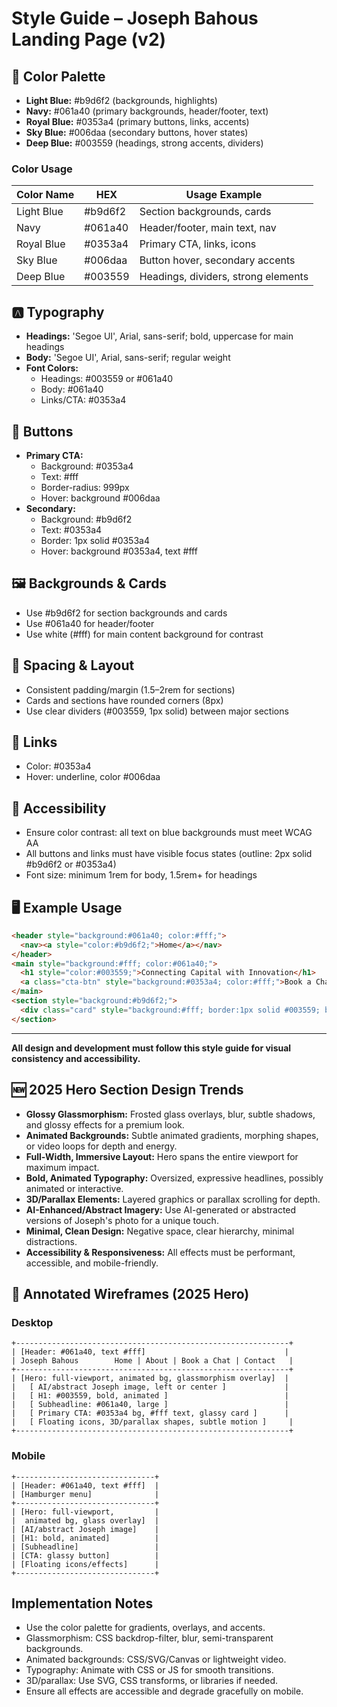 # Style Guide – Joseph Bahous Landing Page (v2)

## 🎨 Color Palette
- **Light Blue:** #b9d6f2 (backgrounds, highlights)
- **Navy:** #061a40 (primary backgrounds, header/footer, text)
- **Royal Blue:** #0353a4 (primary buttons, links, accents)
- **Sky Blue:** #006daa (secondary buttons, hover states)
- **Deep Blue:** #003559 (headings, strong accents, dividers)

### Color Usage
| Color Name   | HEX      | Usage Example                        |
|-------------|----------|--------------------------------------|
| Light Blue  | #b9d6f2  | Section backgrounds, cards           |
| Navy        | #061a40  | Header/footer, main text, nav        |
| Royal Blue  | #0353a4  | Primary CTA, links, icons            |
| Sky Blue    | #006daa  | Button hover, secondary accents      |
| Deep Blue   | #003559  | Headings, dividers, strong elements  |

## 🅰️ Typography
- **Headings:** 'Segoe UI', Arial, sans-serif; bold, uppercase for main headings
- **Body:** 'Segoe UI', Arial, sans-serif; regular weight
- **Font Colors:**
  - Headings: #003559 or #061a40
  - Body: #061a40
  - Links/CTA: #0353a4

## 🔘 Buttons
- **Primary CTA:**
  - Background: #0353a4
  - Text: #fff
  - Border-radius: 999px
  - Hover: background #006daa
- **Secondary:**
  - Background: #b9d6f2
  - Text: #0353a4
  - Border: 1px solid #0353a4
  - Hover: background #0353a4, text #fff

## 🖼️ Backgrounds & Cards
- Use #b9d6f2 for section backgrounds and cards
- Use #061a40 for header/footer
- Use white (#fff) for main content background for contrast

## 📏 Spacing & Layout
- Consistent padding/margin (1.5–2rem for sections)
- Cards and sections have rounded corners (8px)
- Use clear dividers (#003559, 1px solid) between major sections

## 🔗 Links
- Color: #0353a4
- Hover: underline, color #006daa

## 🦾 Accessibility
- Ensure color contrast: all text on blue backgrounds must meet WCAG AA
- All buttons and links must have visible focus states (outline: 2px solid #b9d6f2 or #0353a4)
- Font size: minimum 1rem for body, 1.5rem+ for headings

## 🖥️ Example Usage
```html
<header style="background:#061a40; color:#fff;">
  <nav><a style="color:#b9d6f2;">Home</a></nav>
</header>
<main style="background:#fff; color:#061a40;">
  <h1 style="color:#003559;">Connecting Capital with Innovation</h1>
  <a class="cta-btn" style="background:#0353a4; color:#fff;">Book a Chat</a>
</main>
<section style="background:#b9d6f2;">
  <div class="card" style="background:#fff; border:1px solid #003559; border-radius:8px;">...</div>
</section>
```

---

**All design and development must follow this style guide for visual consistency and accessibility.**

## 🆕 2025 Hero Section Design Trends
- **Glossy Glassmorphism:** Frosted glass overlays, blur, subtle shadows, and glossy effects for a premium look.
- **Animated Backgrounds:** Subtle animated gradients, morphing shapes, or video loops for depth and energy.
- **Full-Width, Immersive Layout:** Hero spans the entire viewport for maximum impact.
- **Bold, Animated Typography:** Oversized, expressive headlines, possibly animated or interactive.
- **3D/Parallax Elements:** Layered graphics or parallax scrolling for depth.
- **AI-Enhanced/Abstract Imagery:** Use AI-generated or abstracted versions of Joseph's photo for a unique touch.
- **Minimal, Clean Design:** Negative space, clear hierarchy, minimal distractions.
- **Accessibility & Responsiveness:** All effects must be performant, accessible, and mobile-friendly.

## 📐 Annotated Wireframes (2025 Hero)

### Desktop
```
+-------------------------------------------------------------+
| [Header: #061a40, text #fff]                               |
| Joseph Bahous        Home | About | Book a Chat | Contact   |
+-------------------------------------------------------------+
| [Hero: full-viewport, animated bg, glassmorphism overlay]  |
|   [ AI/abstract Joseph image, left or center ]             |
|   [ H1: #003559, bold, animated ]                          |
|   [ Subheadline: #061a40, large ]                          |
|   [ Primary CTA: #0353a4 bg, #fff text, glassy card ]      |
|   [ Floating icons, 3D/parallax shapes, subtle motion ]     |
+-------------------------------------------------------------+
```

### Mobile
```
+-------------------------------+
| [Header: #061a40, text #fff]  |
| [Hamburger menu]              |
+-------------------------------+
| [Hero: full-viewport,         |
|  animated bg, glass overlay]  |
| [AI/abstract Joseph image]    |
| [H1: bold, animated]          |
| [Subheadline]                 |
| [CTA: glassy button]          |
| [Floating icons/effects]      |
+-------------------------------+
```

## Implementation Notes
- Use the color palette for gradients, overlays, and accents.
- Glassmorphism: CSS backdrop-filter, blur, semi-transparent backgrounds.
- Animated backgrounds: CSS/SVG/Canvas or lightweight video.
- Typography: Animate with CSS or JS for smooth transitions.
- 3D/parallax: Use SVG, CSS transforms, or libraries if needed.
- Ensure all effects are accessible and degrade gracefully on mobile. 